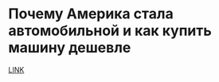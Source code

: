 # Почему Америка стала автомобильной и как купить машину дешевле



[LINK](https://varlamov.ru/2570921.html)